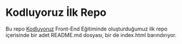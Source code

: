 #  Kodluyoruz İlk Repo
Bu repo [Kodluyoruz](https://kodluyoruz.org/) Front-End Eğitiminde oluşturduğumuz ilk repo içerisinde bir adet README.md dosyası, bir de index.html barındırıyor.
